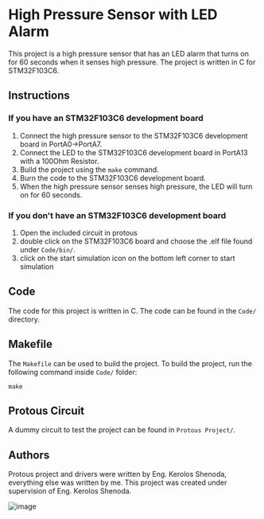 # High Pressure Sensor with LED Alarm

This project is a high pressure sensor that has an LED alarm that turns on for 60 seconds when it senses high pressure. The project is written in C for STM32F103C6.


## Instructions
### If you have an STM32F103C6 development board
1. Connect the high pressure sensor to the STM32F103C6 development board in PortA0->PortA7.
2. Connect the LED to the STM32F103C6 development board in PortA13 with a 100Ohm Resistor.
3. Build the project using the `make` command.
4. Burn the code to the STM32F103C6 development board.
5. When the high pressure sensor senses high pressure, the LED will turn on for 60 seconds.

### If you don't have an STM32F103C6 development board
1. Open the included circuit in protous
2. double click on the STM32F103C6 board and choose the .elf file found under `Code/bin/`.
3. click on the start simulation icon on the bottom left corner to start simulation

## Code

The code for this project is written in C. The code can be found in the `Code/` directory.

## Makefile

The `Makefile` can be used to build the project. To build the project, run the following command inside `Code/` folder:

	make

## Protous Circuit
A dummy circuit to test the project can be found in `Protous Project/`.

## Authors
Protous project and drivers were written by Eng. Kerolos Shenoda, everything else was written by me.
This project was created under supervision of Eng. Kerolos Shenoda.



![image](https://github.com/markkashraf/Embedded-Diploma/assets/54954479/b19013f8-0482-4c5b-954f-99ec509a6a2f)

